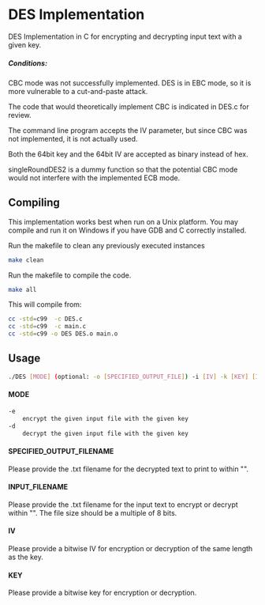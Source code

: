 # DES Implementation

DES Implementation in C for encrypting and decrypting input text with a given key.

##### Conditions:
CBC mode was not successfully implemented. DES is in EBC mode, so it is more vulnerable to a cut-and-paste attack.

The code that would theoretically implement CBC is indicated in DES.c for review.

The command line program accepts the IV parameter, but since CBC was not implemented, it is not actually used.

Both the 64bit key and the 64bit IV are accepted as binary instead of hex.

singleRoundDES2 is a dummy function so that the potential CBC mode would not interfere with the implemented ECB mode.

## Compiling
This implementation works best when run on a Unix platform. You may compile and run it on Windows if you have GDB and C correctly installed.

Run the makefile to clean any previously executed instances
```bash
make clean
```

Run the makefile to compile the code.
```bash
make all
```

This will compile from:
```bash
cc -std=c99  -c DES.c
cc -std=c99  -c main.c
cc -std=c99 -o DES DES.o main.o
```

## Usage

```bash
./DES [MODE] (optional: -o [SPECIFIED_OUTPUT_FILE]) -i [IV] -k [KEY] [INPUT_FILENAME]
```
#### MODE

```bash
-e 
    encrypt the given input file with the given key
-d
    decrypt the given input file with the given key
```

#### SPECIFIED_OUTPUT_FILENAME

Please provide the .txt filename for the decrypted text to print to within "".

#### INPUT_FILENAME

Please provide the .txt filename for the input text to encrypt or decrypt within "".
The file size should be a multiple of 8 bits.

#### IV

Please provide a bitwise IV for encryption or decryption of the same length as the key.

#### KEY

Please provide a bitwise key for encryption or decryption.
